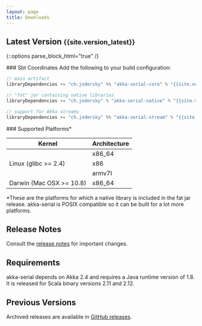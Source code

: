 ```yaml
---
layout: page
title: Downloads
---
```


## Latest Version <small>{{site.version_latest}}</small>

{::options parse_block_html="true" /}
<div class="row">

<div class="col-sm-8">
### Sbt Coordinates
Add the following to your build configuration:

~~~scala
// main artifact
libraryDependencies += "ch.jodersky" %% "akka-serial-core" % "{{site.version_latest}}"

// "fat" jar containing native libraries
libraryDependencies += "ch.jodersky" % "akka-serial-native" % "{{site.version_latest}}" % "runtime"

// support for Akka streams
libraryDependencies += "ch.jodersky" %% "akka-serial-stream" % "{{site.version_latest}}"
~~~

</div>

<div class="col-sm-4">
### Supported Platforms*

<table class="table">
	<thead>
		<tr>
			<th>Kernel</th><th>Architecture</th>
		</tr>
	</thead>
	<tbody>
		<tr><td rowspan="3">Linux (glibc >= 2.4)</td><td>x86_64</td></tr>
		<tr><td>x86</td></tr>
		<tr><td>armv7l</td></tr>
		<tr><td>Darwin (Mac OSX >= 10.8)</td><td>x86_64</td></tr>
	</tbody>
</table>

<p class="small">*These are the platforms for which a native library is included in the fat jar release.
akka-serial is POSIX compatible so it can be built for a lot more platforms.</p>
</div>

</div>

## Release Notes
Consult the <a href="https://github.com/jodersky/akka-serial/blob/master/CHANGELOG.md">release notes</a> for important changes.

## Requirements
akka-serial depends on Akka 2.4 and requires a Java runtime version of 1.8. It is released for Scala binary versions 2.11 and 2.12.

## Previous Versions
Archived releases are available in <a href="https://github.com/jodersky/akka-serial/releases">GitHub releases</a>.
